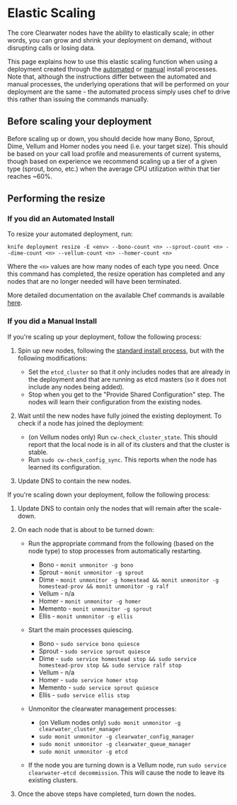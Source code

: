 # Elastic Scaling

The core Clearwater nodes have the ability to elastically scale; in other words, you can grow and shrink your deployment on demand, without disrupting calls or losing data.

This page explains how to use this elastic scaling function when using a deployment created through the [automated](Automated_Install.md) or [manual](Manual_Install.md) install processes.  Note that, although the instructions differ between the automated and manual processes, the underlying operations that will be performed on your deployment are the same - the automated process simply uses chef to drive this rather than issuing the commands manually.

## Before scaling your deployment

Before scaling up or down, you should decide how many Bono, Sprout, Dime, Vellum and Homer nodes you need (i.e. your target size). This should be based on your call load profile and measurements of current systems, though based on experience we recommend scaling up a tier of a given type (sprout, bono, etc.) when the average CPU utilization within that tier reaches ~60%.

## Performing the resize

### If you did an Automated Install

To resize your automated deployment, run:

    knife deployment resize -E <env> --bono-count <n> --sprout-count <n> --dime-count <n> --vellum-count <n> --homer-count <n>

Where the `<n>` values are how many nodes of each type you need.  Once this command has completed, the resize operation has completed and any nodes that are no longer needed will have been terminated.

More detailed documentation on the available Chef commands is available [here](https://github.com/Metaswitch/chef/blob/master/docs/knife_commands.md).

### If you did a Manual Install

If you're scaling up your deployment, follow the following process:

1.  Spin up new nodes, following the [standard install process](Manual_Install.md), but with the following modifications:

    * Set the `etcd_cluster` so that it only includes nodes that are already in the deployment and that are running as etcd masters (so it does not include any nodes being added).
    * Stop when you get to the "Provide Shared Configuration" step. The nodes will learn their configuration from the existing nodes.

2.  Wait until the new nodes have fully joined the existing deployment. To check if a node has joined the deployment:

    * (on Vellum nodes only) Run `cw-check_cluster_state`. This should report that the local node is in all of its clusters and that the cluster is stable.
    * Run `sudo cw-check_config_sync`. This reports when the node has learned its configuration.

3.  Update DNS to contain the new nodes.

If you're scaling down your deployment, follow the following process:

1.  Update DNS to contain only the nodes that will remain after the scale-down.
2.  On each node that is about to be turned down:

    * Run the appropriate command from the following (based on the node type) to stop processes from automatically restarting.
    
        *   Bono - `monit unmonitor -g bono`
        *   Sprout - `monit unmonitor -g sprout`
        *   Dime - `monit unmonitor -g homestead && monit unmonitor -g homestead-prov && monit unmonitor -g ralf`
        *   Vellum - n/a
        *   Homer - `monit unmonitor -g homer`
        *   Memento - `monit unmonitor -g sprout`        
        *   Ellis - `monit unmonitor -g ellis`        
        
    * Start the main processes quiescing.

        *   Bono - `sudo service bono quiesce`
        *   Sprout - `sudo service sprout quiesce`
        *   Dime - `sudo service homestead stop && sudo service homestead-prov stop && sudo service ralf stop`
        *   Vellum - n/a
        *   Homer - `sudo service homer stop`
        *   Memento - `sudo service sprout quiesce`
        *   Ellis - `sudo service ellis stop`

    * Unmonitor the clearwater management processes:

        *   (on Vellum nodes only) `sudo monit unmonitor -g clearwater_cluster_manager`
        *   `sudo monit unmonitor -g clearwater_config_manager`
        *   `sudo monit unmonitor -g clearwater_queue_manager`
        *   `sudo monit unmonitor -g etcd`

    * If the node you are turning down is a Vellum node, run `sudo service clearwater-etcd decommission`. This will cause the node to leave its existing clusters.

4.  Once the above steps have completed, turn down the nodes.
